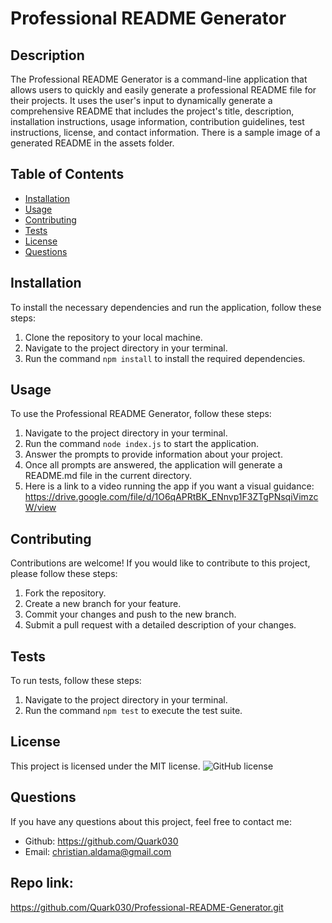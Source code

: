 # Professional README Generator


## Description

The Professional README Generator is a command-line application that allows users to quickly and easily generate a professional README file for their projects. It uses the user's input to dynamically generate a comprehensive README that includes the project's title, description, installation instructions, usage information, contribution guidelines, test instructions, license, and contact information. There is a sample image of a generated README in the assets folder.

## Table of Contents

- [Installation](#installation)
- [Usage](#usage)
- [Contributing](#contributing)
- [Tests](#tests)
- [License](#license)
- [Questions](#questions)

## Installation

To install the necessary dependencies and run the application, follow these steps:

1. Clone the repository to your local machine.
2. Navigate to the project directory in your terminal.
3. Run the command `npm install` to install the required dependencies.

## Usage

To use the Professional README Generator, follow these steps:

1. Navigate to the project directory in your terminal.
2. Run the command `node index.js` to start the application.
3. Answer the prompts to provide information about your project.
4. Once all prompts are answered, the application will generate a README.md file in the current directory.
5. Here is a link to a video running the app if you want a visual guidance: https://drive.google.com/file/d/1O6qAPRtBK_ENnvp1F3ZTgPNsqiVimzcW/view

## Contributing

Contributions are welcome! If you would like to contribute to this project, please follow these steps:

1. Fork the repository.
2. Create a new branch for your feature.
3. Commit your changes and push to the new branch.
4. Submit a pull request with a detailed description of your changes.

## Tests

To run tests, follow these steps:

1. Navigate to the project directory in your terminal.
2. Run the command `npm test` to execute the test suite.

## License

This project is licensed under the MIT license. 
![GitHub license](https://img.shields.io/badge/license-MIT-blue.svg)

## Questions

If you have any questions about this project, feel free to contact me:

- Github: https://github.com/Quark030
- Email: christian.aldama@gmail.com


## Repo link:
https://github.com/Quark030/Professional-README-Generator.git












